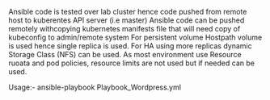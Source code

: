 Ansible code is tested over lab cluster hence code pushed from remote host to kuberentes API server (i.e master)
Ansible code can be pushed remotely withcopying kubernetes manifests file that will need copy of kubeconfig to admin/remote system
For persistent volume Hostpath  volume is used hence single replica is used.
For HA using more replicas dynamic Storage Class (NFS) can be used.
As most environment use Resource ruoata and pod policies, resource limits are not used but if needed can be used.


Usage:- ansible-playbook Playbook_Wordpress.yml